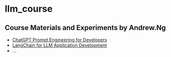 # llm_course

## Course Materials and Experiments by Andrew.Ng

* [ChatGPT Prompt Engineering for Developers](./Prompt/)
* [LangChain for LLM Application Development](./LangChain-for-LLM-Application-Development/)
* ...
